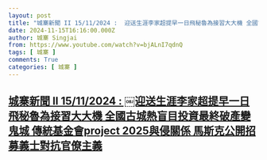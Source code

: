 ```yaml
---
layout: post
title: "城寨新聞 II 15/11/2024 : ￼迎送生涯李家超提早一日飛秘魯為接習大大機 全國古城熱盲目投資最終破產變鬼城 傳統基金會project 2025與侵關係 馬斯克公開招募義士對抗官僚主義"
date: 2024-11-15T16:16:00.000Z
author: 城寨 Singjai
from: https://www.youtube.com/watch?v=bjALnI7qdnQ
tags: [ 城寨 ]
comments: True
categories: [ 城寨 ]
---
```

<!--1731687360000-->
[城寨新聞 II 15/11/2024 : ￼迎送生涯李家超提早一日飛秘魯為接習大大機 全國古城熱盲目投資最終破產變鬼城 傳統基金會project 2025與侵關係 馬斯克公開招募義士對抗官僚主義](https://www.youtube.com/watch?v=bjALnI7qdnQ)
------

<div>

</div>

